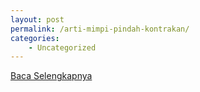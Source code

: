 ```yaml
---
layout: post
permalink: /arti-mimpi-pindah-kontrakan/
categories:
    - Uncategorized
---
```


[Baca Selengkapnya](/08)